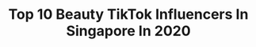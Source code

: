 ---
title: Top 10 Beauty TikTok Influencers In Singapore In 2020
description: >-
  Find top beauty TikTok influencers in Singapore in 2020. Most popular hashtags: #makeup #beautiful #cute #styletips.
platform: TikTok
profiles:
  - username: "girlstreetshot"
    fullname: >-
      YC-Street
    location: "Singapore"
    followers: 73283
    engagement: 1773
    commentsToLikes: 0.007631
    id: ck9eulh35eem40j78aa55b24v
    verified: false
    hashtags: "#slimgirls, #slim, #asian, #mylonglegs"
  - username: "sonaaa_sam"
    fullname: >-
      Sona_Sam
    location: "Singapore"
    followers: 10075
    engagement: 7562
    commentsToLikes: 0.032626
    id: cka8f5q970yhc0i7812a7sorz
    verified: false
    hashtags: "#stayhomeforsg, #stayhome, #forypupage, #beauty"
  - username: "happygirlhaha"
    fullname: >-
      Stephanie
    location: "Singapore"
    followers: 194397
    engagement: 573
    commentsToLikes: 0.007164
    id: ck9ekxcdq87k60j78kc10m9li
    verified: false
    hashtags: "#sweet, #eyemakeup, #maincure, #mangoseed"
  - username: "graceglazee"
    fullname: >-
      Graceglazee
    location: "Singapore"
    followers: 91462
    engagement: 1695
    commentsToLikes: 0.071034
    id: ck9f22kubb8c40j78fz7g1zq6
    verified: false
    hashtags: "#beauty, #funkytown, #dothelifebuoysg, #extracleanfam"
  - username: "melissackoh"
    fullname: >-
      Melissa C. Koh
    location: "Singapore"
    followers: 4470
    engagement: 305
    commentsToLikes: 0.032460
    id: ckacco85ci91o0i78awinda89
    verified: false
    hashtags: "#mypetslife, #dadjokes, #bubbletea, #couplechallenge"
  - username: "constancelaujm"
    fullname: >-
      Constance Lau
    location: "Singapore"
    followers: 10620
    engagement: 404
    commentsToLikes: 0.030312
    id: ckaig261ezk2j0i785m068e0t
    verified: false
    hashtags: "#style, #casting, #fliptheswitch, #pillowchallenge"
  - username: "epicgamergirlx3"
    fullname: >-
      EpicGamerGirl60451
    location: "Singapore"
    followers: 269426
    engagement: 1040
    commentsToLikes: 0.015043
    id: cka7uoj9nsul00i78fiucv9vv
    verified: false
    hashtags: "#scary, #stayathome, #edgy, #mario"
  - username: "phooph"
    fullname: >-
      Ooop
    location: "Singapore"
    followers: 85603
    engagement: 989
    commentsToLikes: 0.007066
    id: cka6kny4wzrei0i7849nuz3f3
    verified: false
    hashtags: "#cute, #dance, #amazing, #together"
---